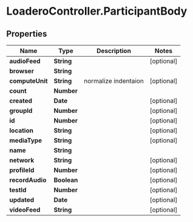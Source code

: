 # LoaderoController.ParticipantBody

## Properties
Name | Type | Description | Notes
------------ | ------------- | ------------- | -------------
**audioFeed** | **String** |  | [optional] 
**browser** | **String** |  | 
**computeUnit** | **String** | normalize indentaion | [optional] 
**count** | **Number** |  | 
**created** | **Date** |  | [optional] 
**groupId** | **Number** |  | [optional] 
**id** | **Number** |  | [optional] 
**location** | **String** |  | [optional] 
**mediaType** | **String** |  | [optional] 
**name** | **String** |  | 
**network** | **String** |  | [optional] 
**profileId** | **Number** |  | [optional] 
**recordAudio** | **Boolean** |  | [optional] 
**testId** | **Number** |  | [optional] 
**updated** | **Date** |  | [optional] 
**videoFeed** | **String** |  | [optional] 
